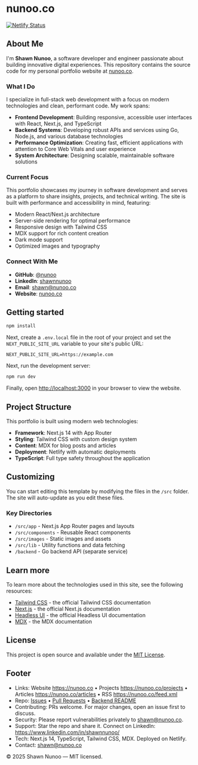 # nunoo.co
[![Netlify Status](https://api.netlify.com/api/v1/badges/a89b2158-74ec-4c59-b97a-2395cbbd06b4/deploy-status)](https://app.netlify.com/sites/nunoo/deploys)

## About Me

I'm **Shawn Nunoo**, a software developer and engineer passionate about building innovative digital experiences. This repository contains the source code for my personal portfolio website at [nunoo.co](https://nunoo.co).

### What I Do

I specialize in full-stack web development with a focus on modern technologies and clean, performant code. My work spans:

- **Frontend Development**: Building responsive, accessible user interfaces with React, Next.js, and TypeScript
- **Backend Systems**: Developing robust APIs and services using Go, Node.js, and various database technologies
- **Performance Optimization**: Creating fast, efficient applications with attention to Core Web Vitals and user experience
- **System Architecture**: Designing scalable, maintainable software solutions

### Current Focus

This portfolio showcases my journey in software development and serves as a platform to share insights, projects, and technical writing. The site is built with performance and accessibility in mind, featuring:

- Modern React/Next.js architecture
- Server-side rendering for optimal performance
- Responsive design with Tailwind CSS
- MDX support for rich content creation
- Dark mode support
- Optimized images and typography

### Connect With Me

- **GitHub**: [@nunoo](https://github.com/nunoo)
- **LinkedIn**: [shawnnunoo](https://www.linkedin.com/in/shawnnunoo/)
- **Email**: [shawn@nunoo.co](mailto:shawn@nunoo.co)
- **Website**: [nunoo.co](https://nunoo.co)

## Getting started

```bash
npm install
```

Next, create a `.env.local` file in the root of your project and set the `NEXT_PUBLIC_SITE_URL` variable to your site's public URL:

```
NEXT_PUBLIC_SITE_URL=https://example.com
```

Next, run the development server:

```bash
npm run dev
```

Finally, open [http://localhost:3000](http://localhost:3000) in your browser to view the website.

## Project Structure

This portfolio is built using modern web technologies:

- **Framework**: Next.js 14 with App Router
- **Styling**: Tailwind CSS with custom design system
- **Content**: MDX for blog posts and articles
- **Deployment**: Netlify with automatic deployments
- **TypeScript**: Full type safety throughout the application

## Customizing

You can start editing this template by modifying the files in the `/src` folder. The site will auto-update as you edit these files.

### Key Directories

- `/src/app` - Next.js App Router pages and layouts
- `/src/components` - Reusable React components
- `/src/images` - Static images and assets
- `/src/lib` - Utility functions and data fetching
- `/backend` - Go backend API (separate service)

## Learn more

To learn more about the technologies used in this site, see the following resources:

- [Tailwind CSS](https://tailwindcss.com/docs) - the official Tailwind CSS documentation
- [Next.js](https://nextjs.org/docs) - the official Next.js documentation
- [Headless UI](https://headlessui.dev) - the official Headless UI documentation
- [MDX](https://mdxjs.com) - the MDX documentation

## License

This project is open source and available under the [MIT License](LICENSE).

## Footer

- Links: Website https://nunoo.co • Projects https://nunoo.co/projects • Articles https://nunoo.co/articles • RSS https://nunoo.co/feed.xml
- Repo: [Issues](../../issues) • [Pull Requests](../../pulls) • [Backend README](backend/README.md)
- Contributing: PRs welcome. For major changes, open an issue first to discuss.
- Security: Please report vulnerabilities privately to [shawn@nunoo.co](mailto:shawn@nunoo.co).
- Support: Star the repo and share it. Connect on LinkedIn: https://www.linkedin.com/in/shawnnunoo/
- Tech: Next.js 14, TypeScript, Tailwind CSS, MDX. Deployed on Netlify.
- Contact: [shawn@nunoo.co](mailto:shawn@nunoo.co)

© 2025 Shawn Nunoo — MIT licensed.

